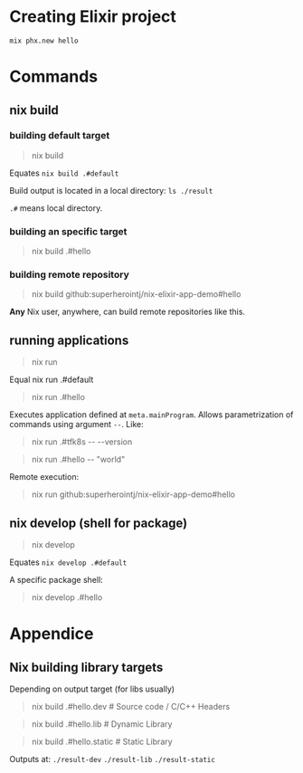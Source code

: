 # Creating Elixir project

`mix phx.new hello`

# Commands

## nix build

### building default target

> nix build

Equates `nix build .#default`

Build output is located in a local directory: `ls ./result`

`.#` means local directory.

### building an specific target

> nix build .#hello

### building remote repository

> nix build github:superherointj/nix-elixir-app-demo#hello

**Any** Nix user, anywhere, can build remote repositories like this.

## running applications

> nix run

Equal nix run .#default

> nix run .#hello

Executes application defined at `meta.mainProgram`.
Allows parametrization of commands using argument `--`. Like:

> nix run .#tfk8s -- --version

> nix run .#hello -- "world"

Remote execution:

> nix run github:superherointj/nix-elixir-app-demo#hello

## nix develop (shell for package)

> nix develop

Equates `nix develop .#default`

A specific package shell:

> nix develop .#hello


# Appendice

## Nix building library targets

Depending on output target (for libs usually)

> nix build .#hello.dev # Source code / C/C++ Headers

> nix build .#hello.lib # Dynamic Library

> nix build .#hello.static # Static Library

Outputs at:
 `./result-dev`
 `./result-lib`
 `./result-static`
